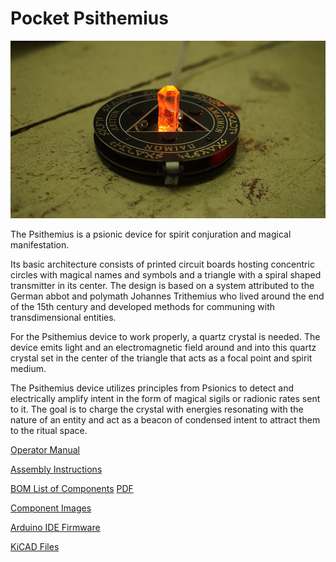 # Pocket Psithemius

![Psithemius](images/pointy.jpg)

The Psithemius is a psionic device for spirit conjuration and magical manifestation.

Its basic architecture consists of printed circuit boards hosting concentric circles with magical names and symbols and a triangle with a spiral shaped transmitter in its center. The design is based on a system attributed to the German abbot and polymath Johannes Trithemius who lived around the end of the 15th century and developed methods for communing with transdimensional entities.

For the Psithemius device to work properly, a quartz crystal is needed. The device emits light and an electromagnetic field around and into this quartz crystal set in the center of the triangle that acts as a focal point and spirit medium.

The Psithemius device utilizes principles from Psionics to detect and electrically amplify intent in the form of magical sigils or radionic rates sent to it. The goal is to charge the crystal with energies resonating with the nature of an entity and act as a beacon of condensed intent to attract them to the ritual space.

[Operator Manual](MANUAL.md)

[Assembly Instructions](hardware/ASSEMBLY.md)

[BOM List of Components](hardware/BOM.csv) [PDF](hardware/BOM.pdf)

[Component Images](hardware/parts_preview.pdf)

[Arduino IDE Firmware](firmware/)

[KiCAD Files](hardware/)